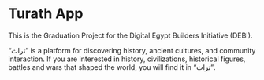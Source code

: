 # Turath App

This is the Graduation Project for the Digital Egypt Builders Initiative (DEBI).

<p dir="ltr">“تراث” is a platform for discovering history, ancient cultures, and community interaction. If you are interested in history, civilizations, historical figures, battles and wars that shaped the world, you will find it in “تراث”.</p>
